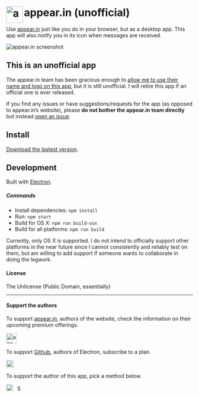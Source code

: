# <img src='https://i.imgur.com/xzPZ3rf.png' width='45' align='left' alt='appear.in logo'>appear.in (unofficial)

Use [appear.in](https://appear.in/) just like you do in your browser, but as a desktop app. This app will also notify you in its icon when messages are received.

<img src='https://i.imgur.com/OcSOiEi.jpg' alt='appear.in screenshot'>

## This is an unofficial app

The appear.in team has been gracious enough to [allow me to use their name and logo on this app](https://github.com/vitorgalvao/appear.in/pull/1), but it is still unofficial. I will retire this app if an official one is ever released.

If you find any issues or have suggestions/requests for the app (as opposed to appear.in’s website), please **do not bother the appear.in team directly** but instead [open an issue](https://github.com/vitorgalvao/appear.in/issues/new).

## Install

[Download the lastest version](https://github.com/vitorgalvao/appear.in/releases).

## Development

Built with [Electron](http://electron.atom.io).

##### Commands

- Install dependencies: `npm install`
- Run: `npm start`
- Build for OS X: `npm run build-osx`
- Build for all platforms: `npm run build`

Currently, only OS X is supported. I do not intend to officially support other platforms in the near future since I cannot consistently and reliably test on them, but am willing to add support if someone wants to collaborate in doing the legwork.

#### License

The Unlicense (Public Domain, essentially)

---

#### Support the authors

To support [appear.in](https://appear.in/), authors of the website, check the information on their upcoming premium offerings.

[<img src='https://dl.dropboxusercontent.com/s/suezj117j0cggq0/appear.in.svg' height='28' alt='appear.in premium'>](https://appear.in/information/premium/)

To support [Github](https://github.com/), authors of Electron, subscribe to a plan.

[<img src='https://upload.wikimedia.org/wikipedia/commons/9/91/Octicons-mark-github.svg' height='20' alt='Subscribe to Githb plan'>](https://github.com/pricing)

To support the author of this app, pick a method below.

[<img src='https://upload.wikimedia.org/wikipedia/commons/5/53/PayPal_2014_logo.svg' height='18' alt='Support via Paypal'>](https://www.paypal.com/cgi-bin/webscr?cmd=_xclick&business=hgdesigns%40gmail%2ecom&item_name=Tip%20for%20vitorgalvao&currency_code=EUR)&nbsp;&nbsp;
[<img src='https://upload.wikimedia.org/wikipedia/commons/c/c5/Bitcoin_logo.svg' height='15' alt='Support via Bitcoin'>](https://dl.dropboxusercontent.com/s/n8k06vxyver48yf/bitcoin_tip_jar.html)
